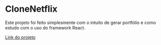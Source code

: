 # CloneNetflix
Este projeto foi feito simplesmente com o intuito de gerar portfólio e como estudo com o uso do framework React.

[Link do projeto](https://clone-netflix-cyan.vercel.app/)